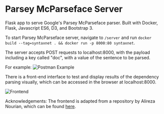 # Parsey McParseface Server
Flask app to serve Google's Parsey McParseface parser. Built with Docker, Flask, Javascript ES6, D3, and Bootstrap 3. 

To start Parsey McParseface server, navigate to `/server` and run `docker build --tag=syntaxnet . && docker run -p 8000:80 syntaxnet`.

The server accepts POST requests to localhost:8000, with the payload including a key called "doc", with a value of the sentence to be parsed.

For example:
![Postman Example](https://github.com/kevinl94303/syntaxnet-server/blob/master/static-assets/request.png?raw=true "Postman Example")

There is a front-end interface to test and display results of the dependency parsing visually, which can be accessed in the browser at localhost:8000. 

![Frontend](https://github.com/kevinl94303/syntaxnet-server/blob/master/static-assets/frontend.png?raw=true "Frontend Interface")

Acknowledgements:
The frontend is adapted from a repository by Alireza Nourian, which can be found [here](https://github.com/sobhe/dependency-parse-tree/tree/gh-pages). 

